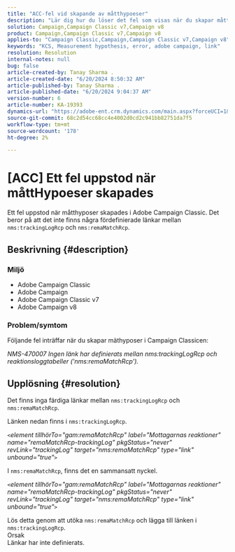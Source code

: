 ```yaml
---
title: "ACC-fel vid skapande av måtthypoeser"
description: "Lär dig hur du löser det fel som visas när du skapar måtthypoeser i Campaign Classicen."
solution: Campaign,Campaign Classic v7,Campaign v8
product: Campaign,Campaign Classic v7,Campaign v8
applies-to: "Campaign Classic,Campaign,Campaign Classic v7,Campaign v8"
keywords: "KCS, Measurement hypothesis, error, adobe campaign, link"
resolution: Resolution
internal-notes: null
bug: false
article-created-by: Tanay Sharma .
article-created-date: "6/20/2024 8:50:32 AM"
article-published-by: Tanay Sharma .
article-published-date: "6/20/2024 9:04:37 AM"
version-number: 6
article-number: KA-19393
dynamics-url: "https://adobe-ent.crm.dynamics.com/main.aspx?forceUCI=1&pagetype=entityrecord&etn=knowledgearticle&id=7290c824-e22e-ef11-840b-6045bd0065b6"
source-git-commit: 68c2d54cc68cc4e4002d0cd2c941bb82751da7f5
workflow-type: tm+mt
source-wordcount: '178'
ht-degree: 2%

---
```


# [ACC] Ett fel uppstod när måttHypoeser skapades


Ett fel uppstod när måtthyposer skapades i Adobe Campaign Classic. Det beror på att det inte finns några fördefinierade länkar mellan `nms:trackingLogRcp` och `nms:remaMatchRcp`.

## Beskrivning {#description}


### Miljö

- Adobe Campaign Classic
- Adobe Campaign
- Adobe Campaign Classic v7
- Adobe Campaign v8


### Problem/symtom

Följande fel inträffar när du skapar mäthyposer i Campaign Classicen:

*NMS-470007 Ingen länk har definierats mellan nms:trackingLogRcp och reaktionsloggtabeller (&#39;nms:remaMatchRcp&#39;).*


## Upplösning {#resolution}


Det finns inga färdiga länkar mellan `nms:trackingLogRcp` och `nms:remaMatchRcp`.

Länken nedan finns i `nms:trackingLogRcp`.

*`<`element tillhörTo=&quot;gam:remaMatchRcp&quot; label=&quot;Mottagarnas reaktioner&quot; name=&quot;remaMatchRcp-trackingLog&quot; pkgStatus=&quot;never&quot; revLink=&quot;trackingLog&quot; target=&quot;nms:remaMatchRcp&quot; type=&quot;link&quot; unbound=&quot;true&quot;`>`*

I `nms:remaMatchRcp`, finns det en sammansatt nyckel.

*`<`element tillhörTo=&quot;gam:remaMatchRcp&quot; label=&quot;Mottagarnas reaktioner&quot; name=&quot;remaMatchRcp-trackingLog&quot; pkgStatus=&quot;never&quot; revLink=&quot;trackingLog&quot; target=&quot;nms:remaMatchRcp&quot; type=&quot;link&quot; unbound=&quot;true&quot;`>`*

Lös detta genom att utöka `nms:remaMatchRcp` och lägga till länken i `nms:trackingLogRcp`.
<br>Orsak<br>
Länkar har inte definierats.
